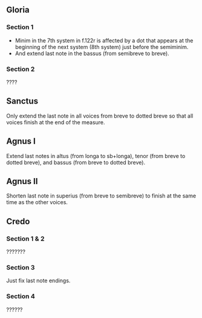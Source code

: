 ## Gloria
### Section 1
- Minim in the 7th system in f.122r is affected by a dot that appears at the beginning of the next system (8th system) just before the semiminim.
- And extend last note in the bassus (from semibreve to breve).

### Section 2
????


## Sanctus
Only extend the last note in all voices from breve to dotted breve so that all voices finish at the end of the measure.


## Agnus I
Extend last notes in altus (from longa to sb+longa), tenor (from breve to dotted breve), and bassus (from breve to dotted breve).


## Agnus II
Shorten last note in superius (from breve to semibreve) to finish at the same time as the other voices.

## Credo
### Section 1 & 2
???????

### Section 3
Just fix last note endings.

### Section 4
??????